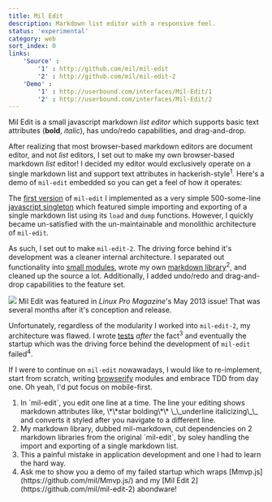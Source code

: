 ```yaml
---
title: Mil Edit
description: Markdown list editor with a responsive feel.
status: 'experimental'
category: web
sort_index: 0
links:
    'Source' :
        '1' : http://github.com/mil/mil-edit
        '2' : http://github.com/mil/mil-edit-2
    'Demo' :
        '1' : http://userbound.com/interfaces/Mil-Edit/1
        '2' : http://userbound.com/interfaces/Mil-Edit/2
---
```

Mil Edit is a small javascript markdown _list editor_ which supports basic text attributes (**bold**, _italic_), has undo/redo capabilities, and drag-and-drop. 

After realizing that most browser-based markdown editors are document editor, and not _list_ editors, I set out to make my own browser-based markdown _list_ editor!  I decided my editor would exclusively operate on a single markdown list and support text attributes in hackerish-style<sup>1</sup>. Here's a demo of `mil-edit` embedded so you can get a feel of how it operates:


<script type="text/javascript" src="2/js/lib/underscore.min.js"></script>

<script type="text/javascript" src="2/js/app/history.js"></script>
<script type="text/javascript" src="2/js/app/globals.js"></script>
<script type="text/javascript" src="2/js/app/util.js"></script>
<script type="text/javascript" src="2/js/app/mil_edit.template.js"></script>
<script type="text/javascript" src="2/js/app/mil_markdown.js"></script>
<script type="text/javascript" src="2/js/app/tree.js"></script>
<script type="text/javascript" src="2/js/app/interface.js"></script>
<script type="text/javascript" src="2/js/app/state.js"></script>
<script type="text/javascript" src="2/js/app/user_actions.js"></script>
<script type="text/javascript" src="2/js/app/keybindings.js"></script>
<script type="text/javascript" src="2/js/app/event_handlers.js"></script>
<script type="text/javascript" src="2/js/app/app.js"></script>
<script>
$(function() {
mil_edit.initialize();
//mil_edit.load_markdown([
//"- **Mil Edit** does things like:",
//"  * Indentation and Undentation",
//"  * **Bold** and _Italic_",
//"  * Undo and redo",
//"- Also: it supports _drag and drop_!",
//"  * **But** it's a little _buggy_",
//"  * :9"
//].join("\n"));
});
</script>

<link rel="stylesheet" href="2/css/style.css">

<div class='interface-demo'><div id="editor"></div></div>

The [first version](https://github.com/mil/mil-edit) of `mil-edit` I implemented as a very simple 500-some-line [javascript singleton](https://github.com/mil/mil-edit/blob/master/js/mil_edit.js) which featured simple importing and exporting of a single markdown list using its `load` and `dump` functions.  However, I quickly became un-satisfied with the un-maintainable and monolithic architecture of `mil-edit`.

As such, I set out to make `mil-edit-2`. The driving force behind it's development was a cleaner internal architecture.  I separated out functionality into [small modules](https://github.com/mil/mil-edit-2/tree/master/js/app), wrote my own [markdown library](https://github.com/mil/mil-edit-2/blob/master/js/app/mil_markdown.js)<sup>2</sup>, and cleaned up the source a lot. Additionally, I added undo/redo and drag-and-drop capabilities to the feature set.


<div class='captioned-image'>
<img src="/interfaces/Mil-Edit/featured-in-linux-pro-mag.png" alt"Mil Edit featured in Linux Pro Magazine">
<span class='caption'>Mil Edit was featured in <i>Linux Pro Magazine</i>'s May 2013 issue! That was several months after it's conception and release.</span> 
</div>


Unfortunately, regardless of the modularity I worked into `mil-edit-2`, my architecture was flawed. I wrote [tests](https://github.com/mil/mil-edit-2/tree/master/spec) _after_ the fact<sup>3</sup> and eventually the startup which was the driving force behind the development of `mil-edit` failed<sup>4</sup>.

If I were to continue on `mil-edit` nowawadays, I would like to re-implement, start from scratch, writing [browserify](http://browserify.org/) modules and embrace TDD from day one. Oh yeah, I'd put focus on mobile-first.

<ol class='footnotes'>
<li>In `mil-edit`, you edit one line at a time. The line your editing shows markdown attributes like, \*\*star bolding\*\* \_\_underline italicizing\_\_ and converts it styled after you navigate to a different line.</li>
<li>My markdown library, dubbed mil-markdown, cut dependencies on 2 markdown libraries from the original `mil-edit`, by soley handling the import and exporting of a single markdown list.</li> 
<li>This a painful mistake in application development and one I had to learn the hard way.</li>
<li>Ask me to show you a demo of my failed startup which wraps [Mmvp.js](https://github.com/mil/Mmvp.js/) and my [Mil Edit 2](https://github.com/mil/mil-edit-2) abondware!</li>
</ol>

